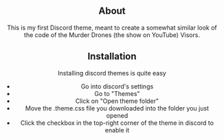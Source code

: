 <div align="center">
  <br>
<h2>About</h2>

This is my first Discord theme, meant to create a somewhat similar look of the code of the Murder Drones (the show on YouTube) Visors.

<h2>Installation</h2>

Installing discord themes is quite easy
- Go into discord's settings
- Go to "Themes"
- Click on "Open theme folder"
- Move the .theme.css file you downloaded into the folder you just opened
- Click the checkbox in the top-right corner of the theme in discord to enable it
